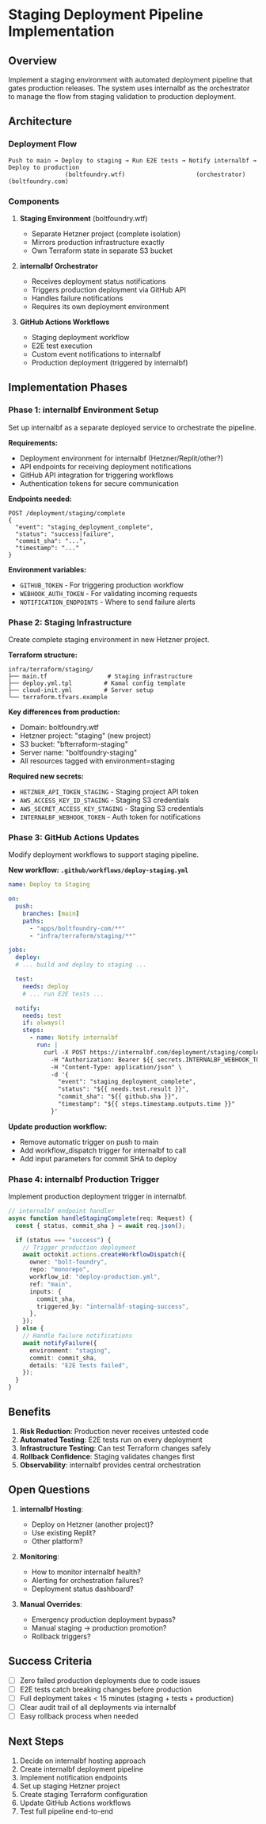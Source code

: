 # Staging Deployment Pipeline Implementation

## Overview

Implement a staging environment with automated deployment pipeline that gates
production releases. The system uses internalbf as the orchestrator to manage
the flow from staging validation to production deployment.

## Architecture

### Deployment Flow

```
Push to main → Deploy to staging → Run E2E tests → Notify internalbf → Deploy to production
                (boltfoundry.wtf)                    (orchestrator)     (boltfoundry.com)
```

### Components

1. **Staging Environment** (boltfoundry.wtf)
   - Separate Hetzner project (complete isolation)
   - Mirrors production infrastructure exactly
   - Own Terraform state in separate S3 bucket

2. **internalbf Orchestrator**
   - Receives deployment status notifications
   - Triggers production deployment via GitHub API
   - Handles failure notifications
   - Requires its own deployment environment

3. **GitHub Actions Workflows**
   - Staging deployment workflow
   - E2E test execution
   - Custom event notifications to internalbf
   - Production deployment (triggered by internalbf)

## Implementation Phases

### Phase 1: internalbf Environment Setup

Set up internalbf as a separate deployed service to orchestrate the pipeline.

**Requirements:**

- Deployment environment for internalbf (Hetzner/Replit/other?)
- API endpoints for receiving deployment notifications
- GitHub API integration for triggering workflows
- Authentication tokens for secure communication

**Endpoints needed:**

```
POST /deployment/staging/complete
{
  "event": "staging_deployment_complete",
  "status": "success|failure",
  "commit_sha": "...",
  "timestamp": "..."
}
```

**Environment variables:**

- `GITHUB_TOKEN` - For triggering production workflow
- `WEBHOOK_AUTH_TOKEN` - For validating incoming requests
- `NOTIFICATION_ENDPOINTS` - Where to send failure alerts

### Phase 2: Staging Infrastructure

Create complete staging environment in new Hetzner project.

**Terraform structure:**

```
infra/terraform/staging/
├── main.tf                 # Staging infrastructure
├── deploy.yml.tpl         # Kamal config template
├── cloud-init.yml         # Server setup
└── terraform.tfvars.example
```

**Key differences from production:**

- Domain: boltfoundry.wtf
- Hetzner project: "staging" (new project)
- S3 bucket: "bfterraform-staging"
- Server name: "boltfoundry-staging"
- All resources tagged with environment=staging

**Required new secrets:**

- `HETZNER_API_TOKEN_STAGING` - Staging project API token
- `AWS_ACCESS_KEY_ID_STAGING` - Staging S3 credentials
- `AWS_SECRET_ACCESS_KEY_STAGING` - Staging S3 credentials
- `INTERNALBF_WEBHOOK_TOKEN` - Auth token for notifications

### Phase 3: GitHub Actions Updates

Modify deployment workflows to support staging pipeline.

**New workflow: `.github/workflows/deploy-staging.yml`**

```yaml
name: Deploy to Staging

on:
  push:
    branches: [main]
    paths:
      - "apps/boltfoundry-com/**"
      - "infra/terraform/staging/**"

jobs:
  deploy:
  # ... build and deploy to staging ...

  test:
    needs: deploy
    # ... run E2E tests ...

  notify:
    needs: test
    if: always()
    steps:
      - name: Notify internalbf
        run: |
          curl -X POST https://internalbf.com/deployment/staging/complete \
            -H "Authorization: Bearer ${{ secrets.INTERNALBF_WEBHOOK_TOKEN }}" \
            -H "Content-Type: application/json" \
            -d '{
              "event": "staging_deployment_complete",
              "status": "${{ needs.test.result }}",
              "commit_sha": "${{ github.sha }}",
              "timestamp": "${{ steps.timestamp.outputs.time }}"
            }'
```

**Update production workflow:**

- Remove automatic trigger on push to main
- Add workflow_dispatch trigger for internalbf to call
- Add input parameters for commit SHA to deploy

### Phase 4: internalbf Production Trigger

Implement production deployment trigger in internalbf.

```typescript
// internalbf endpoint handler
async function handleStagingComplete(req: Request) {
  const { status, commit_sha } = await req.json();

  if (status === "success") {
    // Trigger production deployment
    await octokit.actions.createWorkflowDispatch({
      owner: "bolt-foundry",
      repo: "monorepo",
      workflow_id: "deploy-production.yml",
      ref: "main",
      inputs: {
        commit_sha,
        triggered_by: "internalbf-staging-success",
      },
    });
  } else {
    // Handle failure notifications
    await notifyFailure({
      environment: "staging",
      commit: commit_sha,
      details: "E2E tests failed",
    });
  }
}
```

## Benefits

1. **Risk Reduction**: Production never receives untested code
2. **Automated Testing**: E2E tests run on every deployment
3. **Infrastructure Testing**: Can test Terraform changes safely
4. **Rollback Confidence**: Staging validates changes first
5. **Observability**: internalbf provides central orchestration

## Open Questions

1. **internalbf Hosting**:
   - Deploy on Hetzner (another project)?
   - Use existing Replit?
   - Other platform?

2. **Monitoring**:
   - How to monitor internalbf health?
   - Alerting for orchestration failures?
   - Deployment status dashboard?

3. **Manual Overrides**:
   - Emergency production deployment bypass?
   - Manual staging → production promotion?
   - Rollback triggers?

## Success Criteria

- [ ] Zero failed production deployments due to code issues
- [ ] E2E tests catch breaking changes before production
- [ ] Full deployment takes < 15 minutes (staging + tests + production)
- [ ] Clear audit trail of all deployments via internalbf
- [ ] Easy rollback process when needed

## Next Steps

1. Decide on internalbf hosting approach
2. Create internalbf deployment pipeline
3. Implement notification endpoints
4. Set up staging Hetzner project
5. Create staging Terraform configuration
6. Update GitHub Actions workflows
7. Test full pipeline end-to-end
